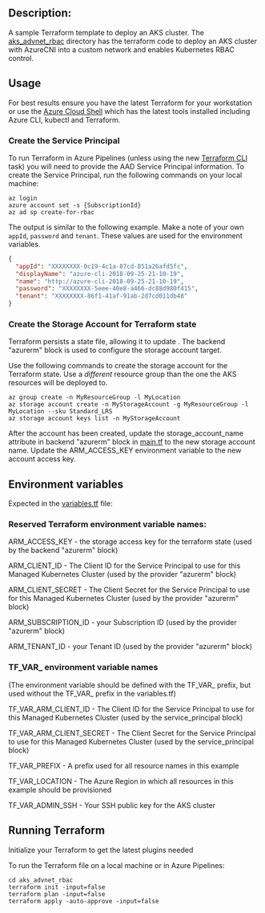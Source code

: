 ## Description:

A sample Terraform template to deploy an AKS cluster. The [aks_advnet_rbac](/aks_advnet_rbac/) directory has the terraform code to deploy an AKS cluster with AzureCNI into a custom network and enables Kubernetes RBAC control. 


## Usage

For best results ensure you have the latest Terraform for your workstation or use the [Azure Cloud Shell](https://shell.azure.com/) which has the latest tools installed including Azure CLI, kubectl and Terraform.


### Create the Service Principal
To run Terraform in Azure Pipelines (unless using the new [Terraform CLI](https://marketplace.visualstudio.com/items?itemName=jlorich.TerraformCli) task) you will need to provide the AAD Service Principal information. To create the Service Principal, run the following commands on your local machine:

```
az login
azure account set -s {SubscriptionId}
az ad sp create-for-rbac
```

The output is similar to the following example. Make a note of your own `appId`, `password` and `tenant`. These values are used for the environment variables.

```json
{
  "appId": "XXXXXXXX-0c19-4c1a-87cd-851a26afd5fc",
  "displayName": "azure-cli-2018-09-25-21-10-19",
  "name": "http://azure-cli-2018-09-25-21-10-19",
  "password": "XXXXXXXX-5eee-40e8-a466-dc88d980f415",
  "tenant": "XXXXXXXX-86f1-41af-91ab-2d7cd011db48"
}
```

### Create the Storage Account for Terraform state

Terraform persists a state file, allowing it to update . The backend "azurerm" block is used to configure the storage account target. 

Use the following commands to create the storage account for the Terraform state. Use a *different* resource group than the one the AKS resources will be deployed to. 

```
az group create -n MyResourceGroup -l MyLocation
az storage account create -n MyStorageAccount -g MyResourceGroup -l MyLocation --sku Standard_LRS
az storage account keys list -n MyStorageAccount
```

After the account has been created, update the storage_account_name attribute in backend "azurerm" block in [main.tf](/aks_advnet_rbac/main.tf) to the new storage account name. Update the ARM_ACCESS_KEY environment variable to the new account access key. 

## Environment variables 
Expected in the [variables.tf](/aks_advnet_rbac/variables.tf) file:

### Reserved Terraform environment variable names:
ARM_ACCESS_KEY - the storage access key for the terraform state (used by the   backend "azurerm" block)

ARM_CLIENT_ID - The Client ID for the Service Principal to use for this Managed Kubernetes Cluster (used by the provider "azurerm" block)

ARM_CLIENT_SECRET - The Client Secret for the Service Principal to use for this Managed Kubernetes Cluster (used by the provider "azurerm" block) 

ARM_SUBSCRIPTION_ID - your Subscription ID (used by the provider "azurerm" block) 

ARM_TENANT_ID - your Tenant ID (used by the provider "azurerm" block) 


### TF_VAR_ environment variable names 
(The environment variable should be defined with the TF_VAR_ prefix, but used without the TF_VAR_ prefix in the variables.tf)

TF_VAR_ARM_CLIENT_ID - The Client ID for the Service Principal to use for this Managed Kubernetes Cluster (used by the service_principal block)

TF_VAR_ARM_CLIENT_SECRET - The Client Secret for the Service Principal to use for this Managed Kubernetes Cluster (used by the service_principal block)

TF_VAR_PREFIX - A prefix used for all resource names in this example

TF_VAR_LOCATION - The Azure Region in which all resources in this example should be provisioned

TF_VAR_ADMIN_SSH - Your SSH public key for the AKS cluster



## Running Terraform

Initialize your Terraform to get the latest plugins needed

To run the Terraform file on a local machine or in Azure Pipelines:

```
cd aks_advnet_rbac
terraform init -input=false
terraform plan -input=false
terraform apply -auto-approve -input=false
```

